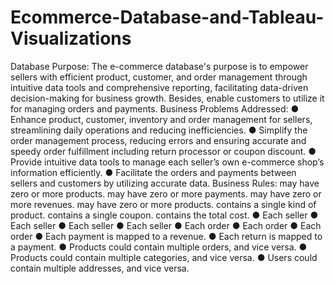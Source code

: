 # Ecommerce-Database-and-Tableau-Visualizations

Database Purpose:
The e-commerce database's purpose is to empower sellers with efficient product, customer, and order management through intuitive data tools and comprehensive reporting, facilitating data-driven decision-making for business growth. Besides, enable customers to utilize it for managing orders and payments.
Business Problems Addressed:
● Enhance product, customer, inventory and order management for sellers, streamlining daily operations and reducing inefficiencies.
● Simplify the order management process, reducing errors and ensuring accurate and speedy order fulfillment including return processor or coupon discount.
● Provide intuitive data tools to manage each seller’s own e-commerce shop’s information efficiently.
● Facilitate the orders and payments between sellers and customers by utilizing accurate data.
Business Rules:
may have zero or more products. may have zero or more payments. may have zero or more revenues. may have zero or more products. contains a single kind of product. contains a single coupon. contains the total cost.
● Each seller
● Each seller
● Each seller
● Each seller
● Each order
● Each order
● Each order
● Each payment is mapped to a revenue.
● Each return is mapped to a payment.
● Products could contain multiple orders, and vice versa.
● Products could contain multiple categories, and vice versa.
● Users could contain multiple addresses, and vice versa.

